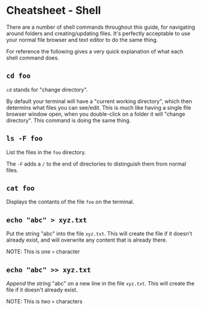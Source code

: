 Cheatsheet - Shell
==================

There are a number of shell commands throughout this guide,
for navigating around folders and creating/updating files.
It's perfectly acceptable to use your normal file browser
and text editor to do the same thing.

For reference the following gives a very quick explanation
of what each shell command does.


## `cd foo`

`cd` stands for "change directory".

By default your terminal will have a "current working directory",
which then determins what files you can see/edit.
This is much like having a single file browser window open,
when you double-click on a folder it will "change directory".
This command is doing the same thing.


## `ls -F foo`

List the files in the `foo` directory.

The `-F` adds a `/` to the end of directories to distinguish
them from normal files.


## `cat foo`

Displays the contants of the file `foo` on the terminal.


## `echo "abc" > xyz.txt`

Put the string "abc" into the file `xyz.txt`.
This will create the file if it doesn't already exist,
and will overwrite any content that is already there.

NOTE: This is _one_ `>` character


## `echo "abc" >> xyz.txt`

_Append_ the string "abc" on a new line in the file `xyz.txt`.
This will create the file if it doesn't already exist.

NOTE: This is _two_ `>` characters
